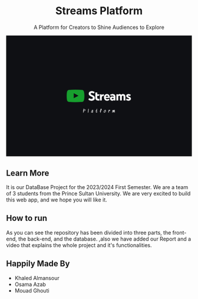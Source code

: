 <h1 align="center">Streams Platform</h1>

<p align="center">A Platform for Creators to Shine Audiences to Explore</p>

![Streams Home Page](./images/banner.png)

## Learn More

It is our DataBase Project for the 2023/2024 First Semester. We are a team of 3 students from the Prince Sultan University. 
We are very excited to build this web app, and we hope you will like it.


## How to run

As you can see the repository has been divided into three parts, the front-end, the back-end, and the database.
,also we have added our Report and a video that explains the whole project and it's functionalities.

## Happily Made By

- Khaled Almansour
- Osama Azab
- Mouad Ghouti





